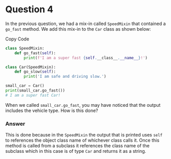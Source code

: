 # Question 4

In the previous question, we had a mix-in called `SpeedMixin` that contained a `go_fast` method. We add this mix-in to the `Car` class as shown below:

Copy Code

```python
class SpeedMixin:
    def go_fast(self):
        print(f'I am a super fast {self.__class__.__name__}!')

class Car(SpeedMixin):
    def go_slow(self):
        print('I am safe and driving slow.')

small_car = Car()
print(small_car.go_fast())
# I am a super fast Car!
```

When we called `small_car.go_fast`, you may have noticed that the output includes the vehicle type. How is this done?

### Answer

This is done because in the `SpeedMixin` the output that is printed uses `self` to references the object class name of whichever class calls it. Once this method is called from a subclass it references the class name of the subclass which in this case is of type `Car` and returns it as a string.